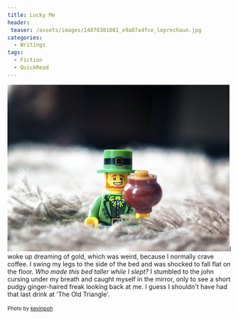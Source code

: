 ```yaml
---
title: Lucky Me
header:
 teaser: /assets/images/14078381081_e9a07a4fce_leprechaun.jpg
categories:
  - Writings
tags:
  - Fiction
  - QuickRead
---
```

<img src="/assets/images/14078381081_e9a07a4fce_leprechaun.jpg">I woke up dreaming of gold, which was weird, because I normally crave coffee. I swing my legs to the side of the bed and was shocked to fall flat on the floor. *Who made this bed taller while I slept?* I stumbled to the john cursing under my breath and caught myself in the mirror, only to see a short pudgy ginger-haired freak looking back at me. I guess I shouldn't have had that last drink at 'The Old Triangle'.

<small>Photo by <a href="http://www.flickr.com/photos/7679455@N03/14078381081">kevinpoh</a></small>